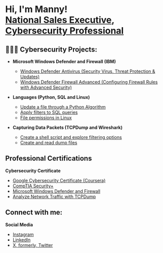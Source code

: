<h1>Hi, I'm Manny! <br/><a href="https://github.com/Druidia40">National Sales Executive</a>, <a href="https://www.linkedin.com/in/emanuel-concepcion-a4948a90/">Cybersecurity Professional</a> </h1>

<h2>👨🏽‍💻 Cybersecurity Projects:</h2>

- <b> Microsoft Windows Defender and Firewall (IBM) </b>
  - [Windows Defender Antivirus (Security Virus, Threat Protection & Updates)](https://github.com/Druidia40/MicrosoftWindowsDefenderLab)
  - [Windows Defender Firewall Advanced (Configuring Firewall Rules with Advanced Security)](https://github.com/Druidia40/Windows_Defender_Firewall/blob/main/README.md)
- <b>Languages (Python, SQL and Linux) </b>
  - [Update a file through a Python Algorithm](https://github.com/Druidia40/Python)
  - [Apply filters to SQL queries](https://github.com/Druidia40/SQL)
  - [File permissions in Linux](https://github.com/Druidia40/Linux)
  
- <b> Capturing Data Packets (TCPDump and Wireshark) </b>
  - [Create a shell script and explore filtering options](https://github.com/Druidia40/TCPDump-Shell-Script)
  - [Create and read dump files](https://github.com/Druidia40/TCPDump-.pcap-files)

<h2> Professional Certifications</h2>

<b> Cybersecurity Certificate </b>
- [Google Cybersecurity Certificate (Coursera)](https://coursera.org/verify/professional-cert/TJ9Z67C52KXP)
- [CompTIA Security+](https://www.credly.com/badges/20624ad9-4407-456b-bb12-18110caf5c95)
- [Microsoft Windows Defender and Firewall](https://www.coursera.org/account/accomplishments/certificate/K9K4FLYMHSBV)
- [Analyze Network Traffic with TCPDump](https://www.coursera.org/account/accomplishments/verify/DE44T7YRD2RM)

<h2>Connect with me:</h2>
<b> Social Media </b>

- [Instagram](https://www.instagram.com/druidia22/)
- [LinkedIn](https://www.linkedin.com/in/emanuel-concepcion-a4948a90/)
- [X, formerly, Twitter](https://twitter.com/M4nnyConcepcion)

